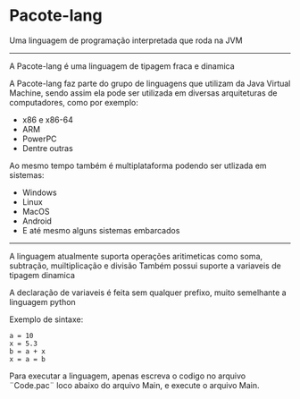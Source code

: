 # Pacote-lang
Uma linguagem de programação interpretada que roda na JVM

---

A Pacote-lang é uma linguagem de tipagem fraca e dinamica

A Pacote-lang faz parte do grupo de linguagens que utilizam da Java Virtual Machine, sendo assim ela pode ser utilizada em diversas arquiteturas de computadores, como por exemplo:
- x86 e x86-64
- ARM
- PowerPC
- Dentre outras

Ao mesmo tempo também é multiplataforma podendo ser utlizada em sistemas:
- Windows
- Linux
- MacOS
- Android
- E até mesmo alguns sistemas embarcados

---

A linguagem atualmente suporta operações aritimeticas como soma, subtração, muiltiplicação e divisão
Também possui suporte a variaveis de tipagem dinamica

A declaração de variaveis é feita sem qualquer prefixo, muito semelhante a linguagem python

Exemplo de sintaxe:
```
a = 10
x = 5.3
b = a + x
x = a = b
```

Para executar a linguagem, apenas escreva o codigo no arquivo ¨Code.pac¨ loco abaixo do arquivo Main, e execute o arquivo Main.
